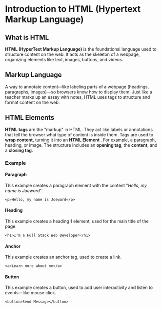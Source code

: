 # Introduction to HTML (Hypertext Markup Language)

## What is HTML

**HTML (HyperText Markup Language)** is the foundational language 
used to structure content on the web. It acts as the skeleton of a 
webpage, organizing elements like text, images, buttons, and videos.

## Markup Language

A way to annotate content—like labeling parts of a webpage 
(headings, paragraphs, images)—so browsers know how to display them. 
Just like a teacher marks up an essay with notes, HTML uses tags to 
structure and format content on the web.

## HTML Elements

**HTML tags** are the "markup" in HTML. They act like labels or 
annotations that tell the browser what type of content is inside them. 
Tags are used to **wrap content**, turning it into an **HTML Element**
. For example, a paragraph, heading, or image. The structure includes
an **opening tag**, the **content**, and a **closing tag**.

### Example

#### Paragraph

This example creates a paragraph element with the content 
"*Hello, my name is Joeward*".

`<p>Hello, my name is Joeward</p>`

#### Heading

This example creates a heading 1 element, used for the main title
of the page.

`<h1>I'm a Full Stack Web Developer</h1>`

#### Anchor

This example creates an anchor tag, used to create a link.

`<a>Learn more about me</a>`

#### Button

This example creates a button, used to add user interactivity and 
listen to events—like mouse click.

`<button>Send Message</button>`
